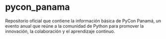 # pycon_panama
Repositorio oficial que contiene la información básica de PyCon Panamá, un evento anual que reúne a la comunidad de Python para promover la innovación, la colaboración y el aprendizaje continuo.
